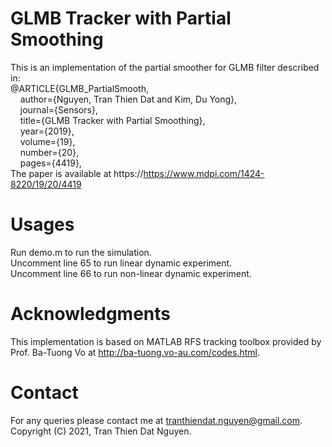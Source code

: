# GLMB Tracker with Partial Smoothing
This is an implementation of the partial smoother for GLMB filter described in:\
@ARTICLE{GLMB_PartialSmooth, \
  &nbsp;&nbsp;&nbsp;&nbsp;author={Nguyen, Tran Thien Dat and Kim, Du Yong}, \
  &nbsp;&nbsp;&nbsp;&nbsp;journal={Sensors},  \
  &nbsp;&nbsp;&nbsp;&nbsp;title={GLMB Tracker with Partial Smoothing}, \
  &nbsp;&nbsp;&nbsp;&nbsp;year={2019},\
  &nbsp;&nbsp;&nbsp;&nbsp;volume={19},\
  &nbsp;&nbsp;&nbsp;&nbsp;number={20},\
  &nbsp;&nbsp;&nbsp;&nbsp;pages={4419},\
The paper is available at https://https://www.mdpi.com/1424-8220/19/20/4419
# Usages
Run demo.m to run the simulation.\
Uncomment line 65 to run linear dynamic experiment.\
Uncomment line 66 to run non-linear dynamic experiment.
# Acknowledgments
This implementation is based on MATLAB RFS tracking toolbox provided by Prof. Ba-Tuong Vo at http://ba-tuong.vo-au.com/codes.html.
# Contact
For any queries please contact me at tranthiendat.nguyen@gmail.com.\
Copyright (C) 2021, Tran Thien Dat Nguyen.
